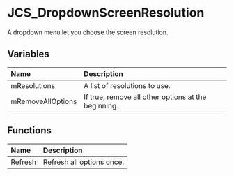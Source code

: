 # JCS_DropdownScreenResolution

A dropdown menu let you choose the screen resolution.

## Variables

| Name              | Description                                         |
|:------------------|:----------------------------------------------------|
| mResolutions      | A list of resolutions to use.                       |
| mRemoveAllOptions | If true, remove all other options at the beginning. |

## Functions

| Name    | Description               |
|:--------|:--------------------------|
| Refresh | Refresh all options once. |

